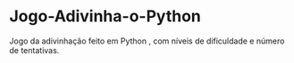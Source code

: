 # Jogo-Adivinha-o-Python
Jogo da adivinhação feito em Python , com níveis de dificuldade e número de tentativas.
